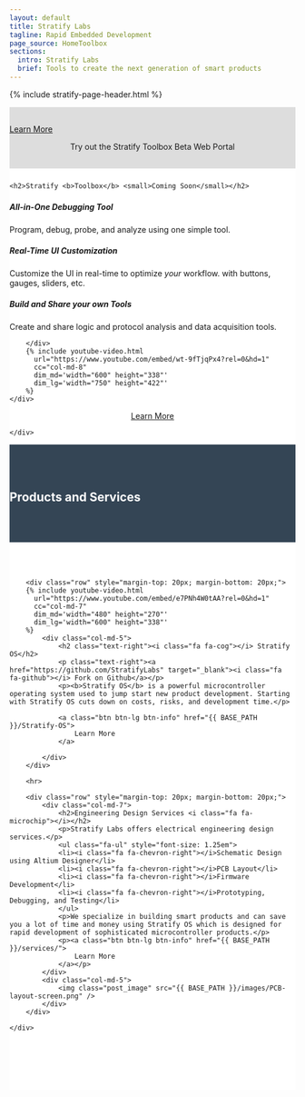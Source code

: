 ```yaml
---
layout: default
title: Stratify Labs
tagline: Rapid Embedded Development
page_source: HomeToolbox
sections:
  intro: Stratify Labs
  brief: Tools to create the next generation of smart products
---
```


{% include stratify-page-header.html %}


<div style="background: #ddd;">
	<div class="container" style="padding-top: 10px; padding-bottom: 10px">
		<div class="row" style="margin-top: 20px; margin-bottom: 20px;">
			<div class="col-md-12 text-center">
			<a class="btn btn-primary btn-lg" href="https://app.stratifylabs.co/" target="_blank">
			  Learn More
			</a>
		</div>
		<p>  </p>
		<center>
		<p>Try out the Stratify Toolbox Beta Web Portal</p>
		</center>
	</div>
</div>

<div style="background: #fff;">
	<div class="container" style="padding-top: 10px; padding-bottom: 10px">

	<h2>Stratify <b>Toolbox</b> <small>Coming Soon</small></h2>
  <div class="row" style="margin-top: 1.5em; margin-bottom: 2.0em">
		<div class="col-md-4">
			<div class="panel panel-default">
				<div class="panel-body">
					<h5><i class="fa fa-wrench"></i> <b>All-in-One</b> Debugging Tool</h5>
					<p>Program, debug, probe, and analyze using one simple tool.</p>
				</div>
			</div>
			<div class="panel panel-default">
				<div class="panel-body">
					<h5><i class="fa fa-desktop"></i> Real-Time <b>UI Customization</b></h5>
					<p>Customize the UI in real-time to optimize <i>your</i> workflow. with buttons, gauges, sliders, etc.</p>
				</div>
			</div>
			<div class="panel panel-default">
				<div class="panel-body">
					<h5><i class="fa fa-cloud"></i><b>Build and Share</b> your own Tools</h5>
					<p>Create and share logic and protocol analysis and data acquisition tools.</p>
				</div>
			</div>

		</div>
		{% include youtube-video.html
		  url="https://www.youtube.com/embed/wt-9fTjqPx4?rel=0&hd=1"
		  cc="col-md-8"
		  dim_md='width="600" height="338"'
		  dim_lg='width="750" height="422"'
		%}
	</div>

<center>
	<a class="btn btn-lg btn-info" href="{{ BASE_PATH }}/Stratify-Toolbox/">Learn More</a>
</center>

	</div>

</div>

<div style="background: #344555; color: #fff;">
	<div class="container" style="padding-top: 50px; padding-bottom: 50px">
			<h2>Products and Services</h2>
	</div>
</div>

<div style="background: #fff;">
	<div class="container" style="padding-top: 50px; padding-bottom: 50px">

		<div class="row" style="margin-top: 20px; margin-bottom: 20px;">
		{% include youtube-video.html
		  url="https://www.youtube.com/embed/e7PNh4W0tAA?rel=0&hd=1"
		  cc="col-md-7"
		  dim_md='width="480" height="270"'
		  dim_lg='width="600" height="338"'
		%}
			<div class="col-md-5">
				<h2 class="text-right"><i class="fa fa-cog"></i> Stratify OS</h2>
				<p class="text-right"><a href="https://github.com/StratifyLabs" target="_blank"><i class="fa fa-github"></i> Fork on Github</a></p>
				<p><b>Stratify OS</b> is a powerful microcontroller operating system used to jump start new product development. Starting with Stratify OS cuts down on costs, risks, and development time.</p>

				<a class="btn btn-lg btn-info" href="{{ BASE_PATH }}/Stratify-OS">
					Learn More
				</a>

			</div>
		</div>

		<hr>

		<div class="row" style="margin-top: 20px; margin-bottom: 20px;">
			<div class="col-md-7">
				<h2>Engineering Design Services <i class="fa fa-microchip"></i></h2>
				<p>Stratify Labs offers electrical engineering design services.</p>
				<ul class="fa-ul" style="font-size: 1.25em">
				<li><i class="fa fa-chevron-right"></i>Schematic Design using Altium Designer</li>
				<li><i class="fa fa-chevron-right"></i>PCB Layout</li>
				<li><i class="fa fa-chevron-right"></i>Firmware Development</li>
				<li><i class="fa fa-chevron-right"></i>Prototyping, Debugging, and Testing</li>
				</ul>
				<p>We specialize in building smart products and can save you a lot of time and money using Stratify OS which is designed for rapid development of sophisticated microcontroller products.</p>
				<p><a class="btn btn-lg btn-info" href="{{ BASE_PATH }}/services/">
					Learn More
				</a></p>
			</div>
			<div class="col-md-5">
				<img class="post_image" src="{{ BASE_PATH }}/images/PCB-layout-screen.png" />
			</div>
		</div>

	</div>
</div>
